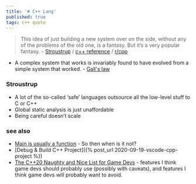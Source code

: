 ```yaml
---
title: '# C++ Lang'
published: true
tags: c++ quote
---
```

>  This idea of just building a new system over on the side, without any of the problems of the old one, is a fantasy. But it’s a very popular fantasy. - [Stroustrup](https://thenewstack.io/bjarne-stroustrups-plan-for-bringing-safety-to-c/) / [c++ reference](http://en.cppreference.com/w/) / [r/cpp](https://www.reddit.com/r/cpp/)

<link rel="shortcut icon" href="https://raw.githubusercontent.com/isocpp/logos/master/cpp_logo.png" type="image/x-icon" />


- A complex system that works is invariably found to have evolved from a simple system that worked. - [Gall's law](https://en.wikipedia.org/wiki/John_Gall_(author)#Gall's_law)

### Stroustrup
- A lot of the so-called ‘safe’ languages outsource all the low-level stuff to C or C++ 
- Global static analysis is just unaffordable
- Being careful doesn’t scale

### see also
- [	Main is usually a function](https://news.ycombinator.com/item?id=37045803) - So then when is it not?
- [Debug & Build C++ Project]({% post_url 2020-09-19-vscode-cpp-project %})
- [The C++20 Naughty and Nice List for Game Devs](https://www.jeremyong.com/c++/2023/12/24/cpp20-gamedev-naughty-nice/) -  features I think game devs should probably use (possibly with caveats), and features I think game devs will probably want to avoid.
